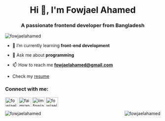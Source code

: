 <h1 align="center">Hi 👋, I'm Fowjael Ahamed</h1>
<h3 align="center">A passionate frontend developer from Bangladesh</h3>

<p align="left"> <img src="https://komarev.com/ghpvc/?username=fowjaelahamed&label=Profile%20views&color=0e75b6&style=flat" alt="fowjaelahamed" /> </p>

- 🌱 I’m currently learning **front-end development**

- 💬 Ask me about **programming**

- 📫 How to reach me **fowjaelahamed@gmail.com**
-  Check my [resume](https://fowjael.netlify.app/)

<h3 align="left">Connect with me:</h3>
<p align="left">
<a href="https://linkedin.com/in/fowjaelahamed" target="blank"><img align="center" src="https://raw.githubusercontent.com/rahuldkjain/github-profile-readme-generator/master/src/images/icons/Social/linked-in-alt.svg" alt="fowjaelahamed" height="30" width="40" /></a>
<a href="https://fb.com/faimran.imran" target="blank"><img align="center" src="https://raw.githubusercontent.com/rahuldkjain/github-profile-readme-generator/master/src/images/icons/Social/facebook.svg" alt="faimran.imran" height="30" width="40" /></a>
<a href="https://instagram.com/imfowjael" target="blank"><img align="center" src="https://raw.githubusercontent.com/rahuldkjain/github-profile-readme-generator/master/src/images/icons/Social/instagram.svg" alt="iimfowjael" height="30" width="40" /></a>
<a href="https://codepen.io/fowjaelahamed" target="blank"><img align="center" src="https://raw.githubusercontent.com/rahuldkjain/github-profile-readme-generator/master/src/images/icons/Social/codepen.svg" alt="fowjaelahamed" height="30" width="40" /></a>
</p>

<p><img align="left" src="https://github-readme-stats.vercel.app/api/top-langs?username=fowjaelahamed&show_icons=true&locale=en&layout=compact" alt="fowjaelahamed" /><img align="right" src="https://github-readme-streak-stats.herokuapp.com/?user=fowjaelahamed&" alt="fowjaelahamed" /></p>


